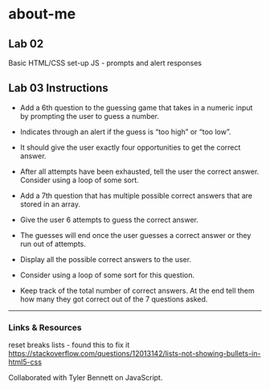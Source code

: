 # about-me

## Lab 02 

Basic HTML/CSS set-up
JS - prompts and alert responses

## Lab 03 Instructions

<!-- - Create a “Top Ten” at the bottom of your HTML page as an ordered list in HTML. 
- Convert your work experience and education summary into an unordered list using HTML -->

- Add a 6th question to the guessing game that takes in a numeric input by prompting the user to guess a number.
- Indicates through an alert if the guess is “too high” or “too low”.
- It should give the user exactly four opportunities to get the correct answer.
- After all attempts have been exhausted, tell the user the correct answer. Consider using a loop of some sort.

- Add a 7th question that has multiple possible correct answers that are stored in an array.
- Give the user 6 attempts to guess the correct answer.
- The guesses will end once the user guesses a correct answer or they run out of attempts.
- Display all the possible correct answers to the user.
- Consider using a loop of some sort for this question.

- Keep track of the total number of correct answers. At the end tell them how many they got correct out of the 7 questions asked.

---

### Links & Resources

reset breaks lists - found this to fix it 
https://stackoverflow.com/questions/12013142/lists-not-showing-bullets-in-html5-css

Collaborated with Tyler Bennett on JavaScript. 